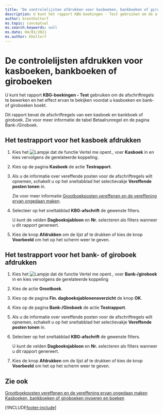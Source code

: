 ```yaml
---
title: 'De controlelijsten afdrukken voor kasboeken, bankboeken of giroboeken'
description: U kunt het rapport KBG-boekingen - Test gebruiken om de afschriftregels te bewerken en het effect ervan te bekijken voordat u kasboeken en bank- of giroboeken boekt.
author: brentholtorf
ms.topic: conceptual
ms.search.keywords: null
ms.date: 04/01/2021
ms.author: bholtorf
---
```

# <a name="print-the-test-reports-for-cash-and-bank-or-giro-journals"></a>De controlelijsten afdrukken voor kasboeken, bankboeken of giroboeken
U kunt het rapport **KBG-boekingen - Test** gebruiken om de afschriftregels te bewerken en het effect ervan te bekijken voordat u kasboeken en bank- of giroboeken boekt.  

Dit rapport bevat de afschriftregels van een kasboek en bankboek of giroboek. Zie voor meer informatie de tabel Betaalrunregel en de pagina Bank-/Giroboek.  

## <a name="to-print-the-test-report-for-cash-journal"></a>Het testrapport voor het kasboek afdrukken

1.  Kies het ![Lampje dat de functie Vertel me opent.](../../media/ui-search/search_small.png "Vertel me wat u wilt doen"), voer **Kasboek** in en kies vervolgens de gerelateerde koppeling.  
2.  Kies op de pagina **Kasboek** de actie **Testrapport**.  
3.  Als u de informatie over vereffende posten voor de afschriftregels wilt opnemen, schakelt u op het sneltabblad het selectievakje **Vereffende posten tonen** in.  

    Zie voor meer informatie [Grootboekposten vereffenen en de vereffening ervan ongedaan maken](how-to-apply-and-unapply-general-ledger-entries.md).  

4.  Selecteer op het sneltabblad **KBG-afschrift** de gewenste filters.  

    U kunt de velden **Dagboeksjabloon** en **Nr.** selecteren als filters wanneer u dit rapport genereert.  
5.  Kies de knop **Afdrukken** om de lijst af te drukken of kies de knop **Voorbeeld** om het op het scherm weer te geven.  

## <a name="to-print-the-test-report-for-bank-or-giro-journal"></a>Het testrapport voor het bank- of giroboek afdrukken

1.  Kies het ![Lampje dat de functie Vertel me opent.](../../media/ui-search/search_small.png "Vertel me wat u wilt doen"), voer **Bank-/giroboek** in en kies vervolgens de gerelateerde koppeling  
2.  Kies de actie **Grootboek**.  
3.  Kies op de pagina **Fin. dagboeksjablonenoverzicht** de knop **OK**.  
4.  Kies op de pagina **Bank-/Giroboek** de actie **Testrapport**.  
5.  Als u de informatie over vereffende posten voor de afschriftregels wilt opnemen, schakelt u op het sneltabblad het selectievakje **Vereffende posten tonen** in.  
6.  Selecteer op het sneltabblad **KBG-afschrift** de gewenste filters.  

    U kunt de velden **Dagboeksjabloon** en **Nr.** selecteren als filters wanneer u dit rapport genereert.  

7.  Kies de knop **Afdrukken** om de lijst af te drukken of kies de knop **Voorbeeld** om het op het scherm weer te geven.  

## <a name="see-also"></a>Zie ook
 [Grootboekposten vereffenen en de vereffening ervan ongedaan maken](how-to-apply-and-unapply-general-ledger-entries.md)   
 [Kasboeken, bankboeken of giroboeken invoeren en boeken](how-to-enter-and-post-cash-and-bank-or-giro-journals.md)


[!INCLUDE[footer-include](../../includes/footer-banner.md)]
